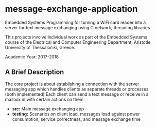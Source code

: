 # message-exchange-application
Embedded Systems Programming for turning a WiFi card reader into a server for text message exchanging using C network, threading libraries.

This projects involve individual work as part of the Embedded Systems course of the Electrical and Computer Engineering Department, Aristotle University of Thessaloniki, Greece.

Academic Year: 2017-2018

## A Brief Description 
The core project is about establishing a connection with the server messaging app which handles clients as separate threads or processes (both implemented)
Each client can send a text message or receive in a mailbox in with certain actions on them

* **src:** Main message exchanging app
* **testing:** Scenarios on client load, messages load against power consumption, service correctness, and message exchange time   
 
